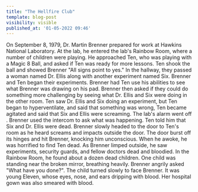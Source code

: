 ```yaml
---
title: "The Hellfire Club"
template: blog-post
visibility: visible
published_at: '01-05-2022 09:46'
---
```


On September 8, 1979, Dr. Martin Brenner prepared for work at Hawkins National Laboratory. At the lab, he entered the lab's Rainbow Room, where a number of children were playing. He approached Ten, who was playing with a Magic 8 Ball, and asked if Ten was ready for more lessons. Ten shook the ball and showed Brenner "All signs point to yes." In the hallway, they passed a woman named Dr. Ellis along with another experiment named Six. Brenner and Ten began their experiments. Brenner had Ten use his abilities to see what Brenner was drawing on his pad. Brenner then asked if they could do something more challenging by seeing what Dr. Ellis and Six were doing in the other room. Ten saw Dr. Ellis and Six doing an experiment, but Ten began to hyperventilate, and said that something was wrong, Ten became agitated and said that Six and Ellis were screaming. The lab's alarm went off . Brenner used the intercom to ask what was happening. Ten told him that Six and Dr. Ellis were dead. Brenner slowly headed to the door to Ten's room as he heard screams and impacts outside the door. The door burst off its hinges and hit Brenner, knocking him unconscious. When he awoke, he was horrified to find Ten dead. As Brenner limped outside, he saw experiments, security guards, and fellow doctors dead and bloodied. In the Rainbow Room, he found about a dozen dead children. One child was standing near the broken mirror, breathing heavily. Brenner angrily asked "What have you done?". The child turned slowly to face Brenner. It was young Eleven, whose eyes, nose, and ears dripping with blood. Her hospital gown was also smeared with blood.